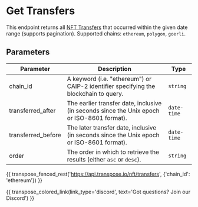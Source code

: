 # Get Transfers

This endpoint returns all [NFT Transfers](../models/nft_transfer_model.md) that occurred within the given date range (supports pagination). Supported chains: `ethereum`, `polygon`, `goerli`.

## Parameters
| Parameter     | Description                                                                          | Type     | 
|---------------|--------------------------------------------------------------------------------------|----------|
| chain_id      | A keyword (i.e. "ethereum") or CAIP-2 identifier specifying the blockchain to query. | `string` | 
| transferred_after | The earlier transfer date, inclusive (in seconds since the Unix epoch or ISO-8601 format).   | `date-time` | 
| transferred_before | The later transfer date, inclusive (in seconds since the Unix epoch or ISO-8601 format).   | `date-time` | 
| order | The order in which to retrieve the results (either `asc` or `desc`).   | `string` | 

{{ transpose_fenced_rest('https://api.transpose.io/nft/transfers', {'chain_id': 'ethereum'}) }}

{{ transpose_colored_link(link_type='discord', text='Got questions?  Join our Discord') }}
